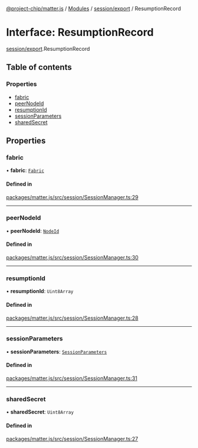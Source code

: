 [@project-chip/matter.js](../README.md) / [Modules](../modules.md) / [session/export](../modules/session_export.md) / ResumptionRecord

# Interface: ResumptionRecord

[session/export](../modules/session_export.md).ResumptionRecord

## Table of contents

### Properties

- [fabric](session_export.ResumptionRecord.md#fabric)
- [peerNodeId](session_export.ResumptionRecord.md#peernodeid)
- [resumptionId](session_export.ResumptionRecord.md#resumptionid)
- [sessionParameters](session_export.ResumptionRecord.md#sessionparameters)
- [sharedSecret](session_export.ResumptionRecord.md#sharedsecret)

## Properties

### fabric

• **fabric**: [`Fabric`](../classes/fabric_export.Fabric.md)

#### Defined in

[packages/matter.js/src/session/SessionManager.ts:29](https://github.com/project-chip/matter.js/blob/c0d55745d5279e16fdfaa7d2c564daa31e19c627/packages/matter.js/src/session/SessionManager.ts#L29)

___

### peerNodeId

• **peerNodeId**: [`NodeId`](../modules/datatype_export.md#nodeid)

#### Defined in

[packages/matter.js/src/session/SessionManager.ts:30](https://github.com/project-chip/matter.js/blob/c0d55745d5279e16fdfaa7d2c564daa31e19c627/packages/matter.js/src/session/SessionManager.ts#L30)

___

### resumptionId

• **resumptionId**: `Uint8Array`

#### Defined in

[packages/matter.js/src/session/SessionManager.ts:28](https://github.com/project-chip/matter.js/blob/c0d55745d5279e16fdfaa7d2c564daa31e19c627/packages/matter.js/src/session/SessionManager.ts#L28)

___

### sessionParameters

• **sessionParameters**: [`SessionParameters`](session_export.SessionParameters.md)

#### Defined in

[packages/matter.js/src/session/SessionManager.ts:31](https://github.com/project-chip/matter.js/blob/c0d55745d5279e16fdfaa7d2c564daa31e19c627/packages/matter.js/src/session/SessionManager.ts#L31)

___

### sharedSecret

• **sharedSecret**: `Uint8Array`

#### Defined in

[packages/matter.js/src/session/SessionManager.ts:27](https://github.com/project-chip/matter.js/blob/c0d55745d5279e16fdfaa7d2c564daa31e19c627/packages/matter.js/src/session/SessionManager.ts#L27)
